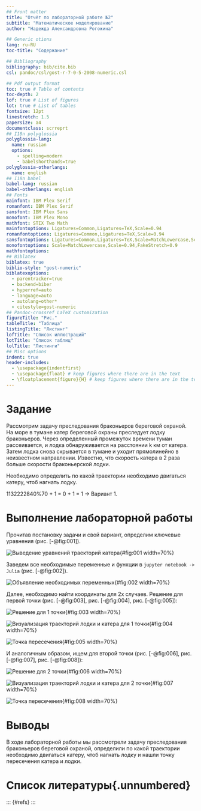 ```yaml
---
## Front matter
title: "Отчёт по лабораторной работе №2"
subtitle: "Математическое моделирование"
author: "Надежда Александровна Рогожина"

## Generic otions
lang: ru-RU
toc-title: "Содержание"

## Bibliography
bibliography: bib/cite.bib
csl: pandoc/csl/gost-r-7-0-5-2008-numeric.csl

## Pdf output format
toc: true # Table of contents
toc-depth: 2
lof: true # List of figures
lot: true # List of tables
fontsize: 12pt
linestretch: 1.5
papersize: a4
documentclass: scrreprt
## I18n polyglossia
polyglossia-lang:
  name: russian
  options:
	- spelling=modern
	- babelshorthands=true
polyglossia-otherlangs:
  name: english
## I18n babel
babel-lang: russian
babel-otherlangs: english
## Fonts
mainfont: IBM Plex Serif
romanfont: IBM Plex Serif
sansfont: IBM Plex Sans
monofont: IBM Plex Mono
mathfont: STIX Two Math
mainfontoptions: Ligatures=Common,Ligatures=TeX,Scale=0.94
romanfontoptions: Ligatures=Common,Ligatures=TeX,Scale=0.94
sansfontoptions: Ligatures=Common,Ligatures=TeX,Scale=MatchLowercase,Scale=0.94
monofontoptions: Scale=MatchLowercase,Scale=0.94,FakeStretch=0.9
mathfontoptions:
## Biblatex
biblatex: true
biblio-style: "gost-numeric"
biblatexoptions:
  - parentracker=true
  - backend=biber
  - hyperref=auto
  - language=auto
  - autolang=other*
  - citestyle=gost-numeric
## Pandoc-crossref LaTeX customization
figureTitle: "Рис."
tableTitle: "Таблица"
listingTitle: "Листинг"
lofTitle: "Список иллюстраций"
lotTitle: "Список таблиц"
lolTitle: "Листинги"
## Misc options
indent: true
header-includes:
  - \usepackage{indentfirst}
  - \usepackage{float} # keep figures where there are in the text
  - \floatplacement{figure}{H} # keep figures where there are in the text
---
```


# Задание

Рассмотрим задачу преследования браконьеров береговой охраной. На море в тумане катер береговой охраны преследует лодку браконьеров. Через определенный промежуток времени туман рассеивается, и лодка обнаруживается на расстоянии k км от катера. Затем лодка снова скрывается в тумане и уходит прямолинейно в неизвестном направлении. Известно, что скорость катера в 2 раза больше скорости браконьерской лодки.

Необходимо определить по какой траектории необходимо двигаться катеру, чтоб нагнать лодку.

1132222840%70 + 1 = 0 + 1 = 1 -> Вариант 1.

# Выполнение лабораторной работы

Прочитав постановку задачи и свой вариант, определим ключевые уравнения (рис. [-@fig:001]).

![Выведение уравнений траекторий катера](image/1.png){#fig:001 width=70%}

Заведем все необходимые переменные и функции в `jupyter notebook -> Julia` (рис. [-@fig:002]).

![Объявление необходимых переменных](image/2.png){#fig:002 width=70%}

Далее, необходимо найти координаты для 2х случаев. Решение для первой точки (рис. [-@fig:003], рис. [-@fig:004], рис. [-@fig:005]):

![Решение для 1 точки](image/3.png){#fig:003 width=70%}

![Визуализация траекторий лодки и катера для 1 точки](image/4.png){#fig:004 width=70%}

![Точка пересечения](image/5.png){#fig:005 width=70%}

И аналогичным образом, ищем для второй точки (рис. [-@fig:006], рис. [-@fig:007], рис. [-@fig:008]):

![Решение для 2 точки](image/6.png){#fig:006 width=70%}

![Визуализация траекторий лодки и катера для 2 точки](image/7.png){#fig:007 width=70%}

![Точка пересечения](image/8.png){#fig:008 width=70%}

# Выводы

В ходе лабораторной работы мы рассмотрели задачу преследования браконьеров береговой охраной, определили по какой траектории необходимо двигаться катеру, чтоб нагнать лодку и нашли точку пересечения катера и лодки.

# Список литературы{.unnumbered}

::: {#refs}
:::
